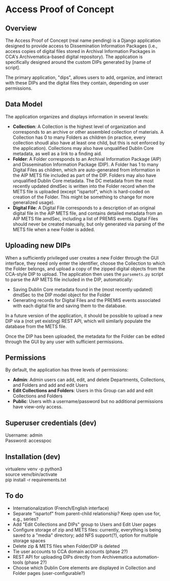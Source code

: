# Access Proof of Concept

## Overview

The Access Proof of Concept (real name pending) is a Django application designed to provide access to Dissemination Information Packages (i.e., access copies of digital files stored in Archival Information Packages in CCA's Archivematica-based digital repository). The application is specifically designed around the custom DIPs generated by [name of script].

The primary application, "dips", allows users to add, organize, and interact with these DIPs and the digital files they contain, depending on user permissions.

## Data Model

The application organizes and displays information in several levels:

* **Collection**: A Collection is the highest level of organization and corresponds to an archive or other assembled collection of materials. A Collection has 0 to many Folders as children (in practice, every collection shoudl also have at least one child, but this is not enforced by the application). Collections may also have unqualified Dublin Core metadata, as well as a link to a finding aid.
* **Folder**: A Folder corresponds to an Archival Information Package (AIP) and Dissemination Information Package (DIP). A Folder has 1 to many Digital Files as children, which are auto-generated from information in the AIP METS file included as part of the DIP. Folders may also have unqualified Dublin Core metadata. The DC metadata from the most recently updated dmdSec is written into the Folder record when the METS file is uploaded (except "ispartof", which is hard-coded on creation of the Folder. This might be something to change for more generalized usage).
* **Digital File**: A Digital File corresponds to a description of an original digital file in the AIP METS file, and contains detailed metadata from an AIP METS file amdSec, including a list of PREMIS events. Digital Files should never be created manually, but only generated via parsing of the METS file when a new Folder is added.

## Uploading new DIPs

When a sufficiently privileged user creates a new Folder through the GUI interface, they need only enter the identifier, choose the Collection to which the Folder belongs, and upload a copy of the zipped digital objects from the CCA-style DIP to upload. The application then uses the `parsemets.py` script to parse the AIP METS file included in the DIP, automatically:

* Saving Dublin Core metadata found in the (most recently updated) dmdSec to the DIP model object for the Folder
* Generating records for Digital Files and the PREMIS events associated with each digital file and saving them to the database.

In a future version of the application, it should be possible to upload a new DIP via a (not yet existing) REST API, which will similarly populate the database from the METS file.

Once the DIP has been uploaded, the metadata for the Folder can be edited through the GUI by any user with sufficient permissions.

## Permissions

By default, the application has three levels of permissions:

* **Admin**: Admin users can add, edit, and delete Departments, Collections, and Folders and add and edit Users
* **Edit Collections and Folders**: Users in this Group can add and edit Collections and Folders
* **Public**: Users with a username/password but no additional permissions have view-only access.

## Superuser credentials (dev)

Username: admin  
Password: accesspoc

## Installation (dev)

virtualenv venv -p python3  
source venv/bin/activate  
pip install -r requirements.txt

## To do
  
* Internationalization (French/English interface)
* Separate "ispartof" from parent-child relationship? Keep open use for, e.g., series?  
* Add "Edit Collections and DIPs" group to Users and Edit User pages 
* Configure storage of zip and METS files: currently, everything is being saved to a "media" directory; add NFS support(?), option for multiple storage spaces
* Delete zip & METS files when Folder/DIP is deleted
* Tie user accounts to CCA domain accounts (phase 2?)  
* REST API for uploading DIPs directly from Archivematica automation-tools (phase 2?)  
* Choose which Dublin Core elements are displayed in Collection and Folder pages (user-configurable?) 
